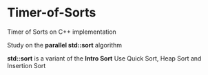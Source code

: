 # Timer-of-Sorts
Timer of Sorts on C++ implementation

Study on the **parallel std::sort** algorithm

**std::sort** is a variant of the **Intro Sort**
Use Quick Sort, Heap Sort and Insertion Sort
